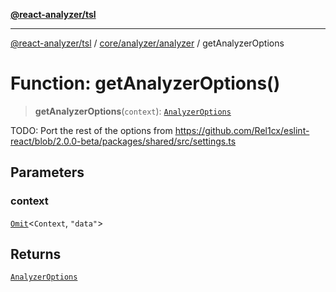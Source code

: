 [**@react-analyzer/tsl**](../../../../README.md)

***

[@react-analyzer/tsl](../../../../README.md) / [core/analyzer/analyzer](../README.md) / getAnalyzerOptions

# Function: getAnalyzerOptions()

> **getAnalyzerOptions**(`context`): [`AnalyzerOptions`](../interfaces/AnalyzerOptions.md)

TODO: Port the rest of the options from https://github.com/Rel1cx/eslint-react/blob/2.0.0-beta/packages/shared/src/settings.ts

## Parameters

### context

[`Omit`](https://www.typescriptlang.org/docs/handbook/utility-types.html#omittype-keys)\<`Context`, `"data"`\>

## Returns

[`AnalyzerOptions`](../interfaces/AnalyzerOptions.md)
